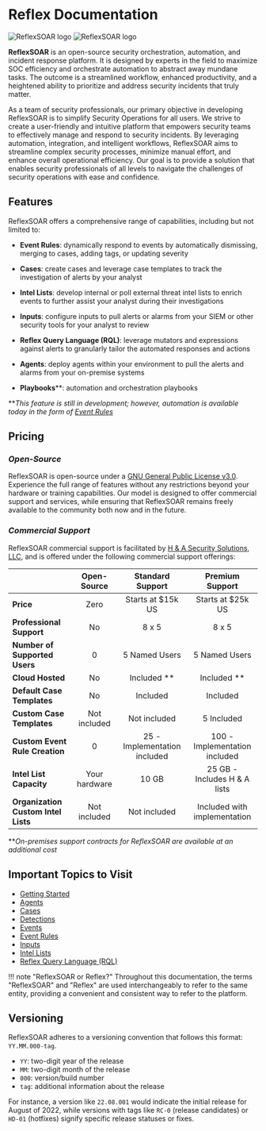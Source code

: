 # Reflex Documentation

<!-- LOGOS -->
![ReflexSOAR logo](img/color-logo-no-bg.svg#gh-light-mode-only)
![ReflexSOAR logo](img/white-logo-color-symbol-no-background.png#gh-dark-mode-only)

**ReflexSOAR** is an open-source security orchestration, automation, and incident response platform. It is designed by experts in the field to maximize SOC efficiency and orchestrate automation to abstract away mundane tasks. The outcome is a streamlined workflow, enhanced productivity, and a heightened ability to prioritize and address security incidents that truly matter.

As a team of security professionals, our primary objective in developing ReflexSOAR is to simplify Security Operations for all users. We strive to create a user-friendly and intuitive platform that empowers security teams to effectively manage and respond to security incidents. By leveraging automation, integration, and intelligent workflows, ReflexSOAR aims to streamline complex security processes, minimize manual effort, and enhance overall operational efficiency. Our goal is to provide a solution that enables security professionals of all levels to navigate the challenges of security operations with ease and confidence.

## Features
ReflexSOAR offers a comprehensive range of capabilities, including but not limited to:

* **Event Rules**: dynamically respond to events by automatically dismissing, merging to cases, adding tags, or updating severity

* **Cases**: create cases and leverage case templates to track the investigation of alerts by your analyst

* **Intel Lists**: develop internal or poll external threat intel lists to enrich events to further assist your analyst during their investigations

* **Inputs**: configure inputs to pull alerts or alarms from your SIEM or other security tools for your analyst to review

* **Reflex Query Language (RQL)**: leverage mutators and expressions against alerts to granularly tailor the automated responses and actions

* **Agents**: deploy agents within your environment to pull the alerts and alarms from your on-premise systems

* **Playbooks****: automation and orchestration playbooks

***This feature is still in development; however, automation is available today in the form of [Event Rules](event-rules/index.md)*

## Pricing

### *Open-Source*
ReflexSOAR is open-source under a [GNU General Public License v3.0](https://www.gnu.org/licenses/gpl-3.0.en.html). Experience the full range of features without any restrictions beyond your hardware or training capabilities. Our model is designed to offer commercial support and services, while ensuring that ReflexSOAR remains freely available to the community both now and in the future.

### *Commercial Support*
ReflexSOAR commercial support is facilitated by [H & A Security Solutions, LLC](https://www.hasecuritysolutions.com/), and is offered under the following commercial support offerings:

|                                     | Open-Source     |   Standard Support           | Premium Support               |
| :---------------------------------- | :-------------: | :--------------------------: | :---------------------------: |
| **Price**                           | Zero            | Starts at $15k US            | Starts at $25k US             |
| **Professional Support**            | No              | 8 x 5                        | 8 x 5                         |
| **Number of Supported Users**       | 0               | 5 Named Users                | 5 Named Users                 |
| **Cloud Hosted**                    | No              | Included **                  | Included **                   |
| **Default Case Templates**          | No              | Included                     | Included                      |
| **Custom Case Templates**           | Not included    | Not included                 | 5 Included                    |
| **Custom Event Rule Creation**      | 0               | 25 - Implementation included | 100 - Implementation included |
| **Intel List Capacity**             | Your hardware    | 10 GB                        | 25 GB - Includes H & A lists  |
| **Organization Custom Intel Lists** | Not included    | Not included                 | Included with implementation  |

***On-premises support contracts for ReflexSOAR are available at an additional cost*

## Important Topics to Visit

- [Getting Started](getting-started.md)
- [Agents](agents/index.md)
- [Cases](cases/index.md)
- [Detections](detections/index.md)
- [Events](events/index.md)
- [Event Rules](event-rules/index.md)
- [Inputs](inputs/index.md)
- [Intel Lists](intel-lists/index.md)
- [Reflex Query Language (RQL)](rql/index.md)

!!! note "ReflexSOAR or Reflex?"
    Throughout this documentation, the terms "ReflexSOAR" and "Reflex" are used interchangeably to refer to the same entity, providing a convenient and consistent way to refer to the platform.

## Versioning
ReflexSOAR adheres to a versioning convention that follows this format: `YY.MM.000-tag`.

* `YY`: two-digit year of the release
* `MM`: two-digit month of the release
* `000`: version/build number
* `tag`: additional information about the release

For instance, a version like `22.08.001` would indicate the initial release for August of 2022, while versions with tags like `RC-0` (release candidates) or `HD-01` (hotfixes) signify specific release statuses or fixes.